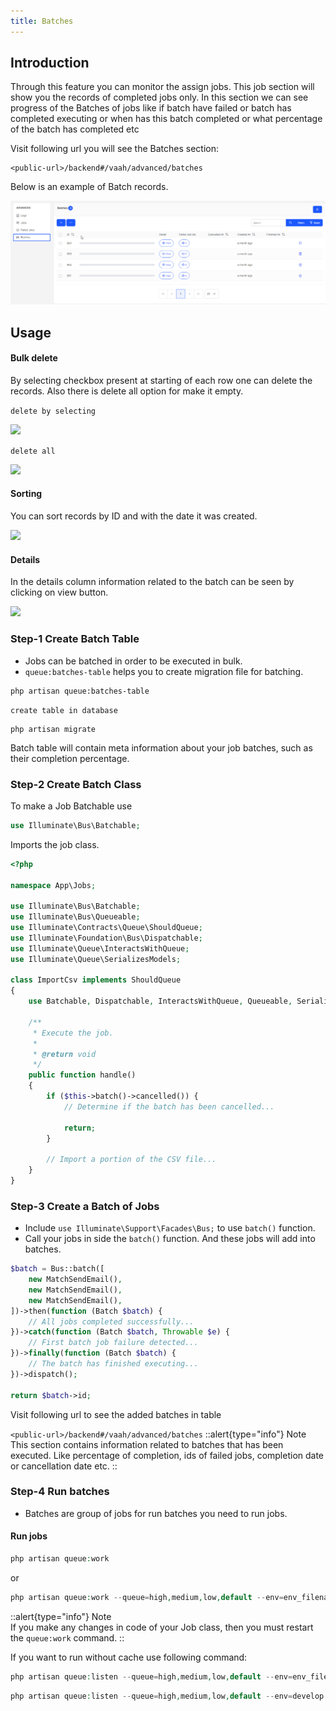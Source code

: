 ```yaml
---
title: Batches
---
```



## Introduction

Through this feature you can monitor the assign jobs. This job section will show you the records of completed jobs only.
In this section we can see progress of the Batches of jobs like if batch have failed or batch has completed executing or when has this batch completed or what percentage of the batch has completed etc

Visit following url you will see the Batches section:

```http request
<public-url>/backend#/vaah/advanced/batches
```

Below is an example of Batch records.

<img  src="/images//batches/list.png">

## Usage

#### Bulk delete

By selecting checkbox present at starting of each row one can delete the records. Also there is delete all option for make it empty.

```delete by selecting```

<img  src="/images/batches/single-delete.png">

```delete all```

<img  src="/images/batches/delete-bulk.png">

#### Sorting
You can sort records by ID and with the date it was created.

<img  src="/images/batches/sort.png">

#### Details
In the details column information related to the batch can be seen by clicking on view button.

<img  src="/images/batches/details.png">

### Step-1 Create Batch Table

- Jobs can be batched in order to be executed in bulk.
- `queue:batches-table` helps you to create migration file for batching.

```shell
php artisan queue:batches-table 
```

```create table in database```
```shell
php artisan migrate 
```

Batch table will contain meta information about your job batches, such as their completion percentage.

### Step-2 Create Batch Class
To make a Job Batchable use
```php  
use Illuminate\Bus\Batchable;
```
Imports the job class.

```php
<?php
 
namespace App\Jobs;
 
use Illuminate\Bus\Batchable;
use Illuminate\Bus\Queueable;
use Illuminate\Contracts\Queue\ShouldQueue;
use Illuminate\Foundation\Bus\Dispatchable;
use Illuminate\Queue\InteractsWithQueue;
use Illuminate\Queue\SerializesModels;
 
class ImportCsv implements ShouldQueue
{
    use Batchable, Dispatchable, InteractsWithQueue, Queueable, SerializesModels;
 
    /**
     * Execute the job.
     *
     * @return void
     */
    public function handle()
    {
        if ($this->batch()->cancelled()) {
            // Determine if the batch has been cancelled...
 
            return;
        }
 
        // Import a portion of the CSV file...
    }
}
```
### Step-3 Create a Batch of Jobs

- Include `use Illuminate\Support\Facades\Bus;` to use `batch()` function. 
- Call your jobs in side the `batch()` function. And these jobs will add into batches.

```php
$batch = Bus::batch([
    new MatchSendEmail(),
    new MatchSendEmail(),
    new MatchSendEmail(),
])->then(function (Batch $batch) {
    // All jobs completed successfully...
})->catch(function (Batch $batch, Throwable $e) {
    // First batch job failure detected...
})->finally(function (Batch $batch) {
    // The batch has finished executing...
})->dispatch();
 
return $batch->id;
```

Visit following url to see the added batches in table

`<public-url>/backend#/vaah/advanced/batches`
::alert{type="info"}
Note   
This section contains information related to batches that has been executed. Like percentage of completion, ids of failed jobs, completion date or cancellation date etc. 
::
### Step-4 Run batches
- Batches are group of jobs for run batches you need to run jobs.

#### Run jobs
```php
php artisan queue:work
```
or
```php
php artisan queue:work --queue=high,medium,low,default --env=env_filename
```
::alert{type="info"}
Note   
If you make any changes in code of your Job class, then you must restart the `queue:work` command.
::

If you want to run without cache use following command:
```php
php artisan queue:listen --queue=high,medium,low,default --env=env_filename
```
```php
php artisan queue:listen --queue=high,medium,low,default --env=develop
```

